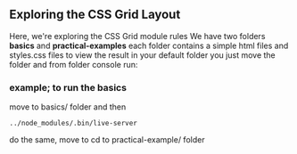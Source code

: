 ## Exploring the CSS Grid Layout

Here, we're exploring the CSS Grid module rules
We have two folders **basics** and **practical-examples** each folder contains a simple html files and styles.css files
to view the result in your default folder you just move the folder and from folder console run:

### example; to run the basics 

move to basics/  folder
and then

```
../node_modules/.bin/live-server
```

do the same, move to cd to practical-example/  folder


